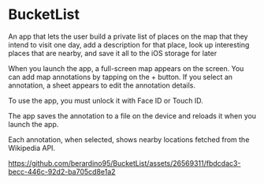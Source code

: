 # BucketList
An app that lets the user build a private list of places on the map that they intend to visit one day, add a description for that place, look up interesting places that are nearby, and save it all to the iOS storage for later

When you launch the app, a full-screen map appears on the screen. You can add map annotations by tapping on the + button. If you select an annotation, a sheet appears to edit the annotation details.

To use the app, you must unlock it with Face ID or Touch ID.

The app saves the annotation to a file on the device and reloads it when you launch the app.

Each annotation, when selected, shows nearby locations fetched from the Wikipedia API.


https://github.com/berardino95/BucketList/assets/26569311/fbdcdac3-becc-446c-92d2-ba705cd8e1a2

